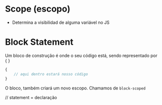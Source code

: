 # Scope (escopo)

* Determina a visibilidad de alguma variável no JS

# Block Statement

Um bloco de construção é onde o seu código está, sendo representado por { }

```js
{
    // aqui dentro estará nosso código
}
```

O bloco, também criará um novo escopo. Chamamos de `block-scoped`

// statement = declaração
